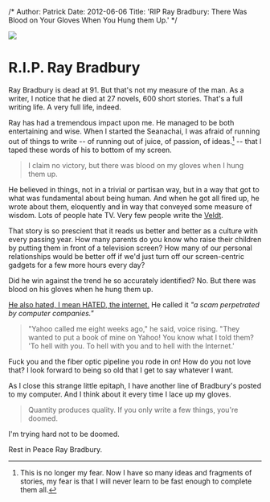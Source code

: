 /*
Author: Patrick
Date: 2012-06-06
Title: 'RIP Ray Bradbury: There Was Blood on Your Gloves When You Hung them Up.'
*/

<div class="center big">
<img src="http://www.patrickemclean.com/images/ray.jpg">
</div>

# R.I.P. Ray Bradbury

Ray Bradbury is dead at 91. But that's not my measure of the man. As a writer, I notice that he died at 27 novels, 600 short stories. That's a full writing life. A very full life, indeed. 


Ray has had a tremendous impact upon me. He managed to be both entertaining and wise. When I started the Seanachai, I was afraid of running out of things to write -- of running out of juice, of passion, of ideas.[^1] -- that I taped these words of his to bottom of my screen. 



> I claim no victory, but there was blood on my gloves when I hung them up. 




He believed in things, not in a trivial or partisan way, but in a way that got to what was fundamental about being human. And when he got all fired up, he wrote about them, eloquently and in way that conveyed some measure of wisdom. Lots of people hate TV. Very few people write the [Veldt](http://en.wikipedia.org/wiki/The_Veldt). 



That story is so prescient that it reads us better and better as a culture with every passing year. How many parents do you know who raise their children by putting them in front of a television screen? How many of our personal relationships would be better off if we'd just turn off our screen-centric gadgets for a few more hours every day?





Did he win against the trend he so accurately identified? No. But there was blood on his gloves when he hung them up. 





[He also hated, I mean HATED, the internet.](http://www.techdirt.com/articles/20090623/1946275341.shtml) He called it _"a scam perpetrated by computer companies."_


 
> "Yahoo called me eight weeks ago," he said, voice rising. "They wanted to put a book of mine on Yahoo! You know what I told them? 'To hell with you. To hell with you and to hell with the Internet.'



Fuck you and the fiber optic pipeline you rode in on! How do you not love that? I look forward to being so old that I get to say whatever I want. 


As I close this strange little epitaph, I have another line of Bradbury's posted to my computer. And I think about it every time I lace up my gloves. 


 
> Quantity produces quality. If you only write a few things, you're doomed. 
 

I'm trying hard not to be doomed.

Rest in Peace Ray Bradbury.






[^1]:This is no longer my fear. Now I have so many ideas and fragments of stories, my fear is that I will never learn to be fast enough to complete them all.







